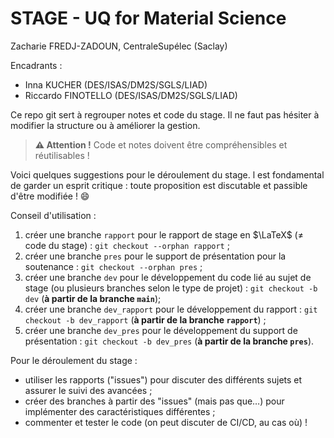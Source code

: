 # STAGE - UQ for Material Science

Zacharie FREDJ-ZADOUN, CentraleSupélec (Saclay)

Encadrants :

- Inna KUCHER (DES/ISAS/DM2S/SGLS/LIAD)
- Riccardo FINOTELLO (DES/ISAS/DM2S/SGLS/LIAD)

Ce repo git sert à regrouper notes et code du stage. Il ne faut pas hésiter à modifier la structure ou à améliorer la gestion.

> **⚠️ Attention !**
> Code et notes doivent être compréhensibles et réutilisables !

Voici quelques suggestions pour le déroulement du stage. l est fondamental de garder un esprit critique : toute proposition est discutable et passible d'être modifiée ! 😄

Conseil d'utilisation :

1. créer une branche `rapport` pour le rapport de stage en $\LaTeX$ ($\neq$ code du stage) : `git checkout --orphan rapport` ;
2. créer une branche `pres` pour le support de présentation pour la soutenance : `git checkout --orphan pres` ;
3. créer une branche `dev` pour le développement du code lié au sujet de stage (ou plusieurs branches selon le type de projet) : `git checkout -b dev` (**à partir de la branche ``main``**);
4. créer une branche `dev_rapport` pour le développement du rapport : `git checkout -b dev_rapport` (**à partir de la branche ``rapport``**) ;
5. créer une branche `dev_pres` pour le développement du support de présentation : `git checkout -b dev_pres` (**à partir de la branche ``pres``**).

Pour le déroulement du stage :

- utiliser les rapports ("issues") pour discuter des différents sujets et assurer le suivi des avancées ;
- créer des branches à partir des "issues" (mais pas que…) pour implémenter des caractéristiques différentes ;
- commenter et tester le code (on peut discuter de CI/CD, au cas où) !
